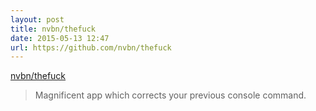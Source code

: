 ```yaml
---
layout: post
title: nvbn/thefuck
date: 2015-05-13 12:47
url: https://github.com/nvbn/thefuck
---
```


[nvbn/thefuck](https://github.com/nvbn/thefuck)

> Magnificent app which corrects your previous console command.

